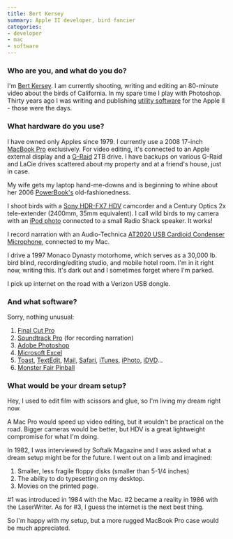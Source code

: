 ```yaml
---
title: Bert Kersey
summary: Apple II developer, bird fancier
categories:
- developer
- mac
- software
---
```


### Who are you, and what do you do?

I'm [Bert Kersey](http://www.barnowlvideo.com/ "Bert and Sharon's barn owl site."). I am currently shooting, writing and editing an 80-minute video about the birds of California. In my spare time I play with Photoshop. Thirty years ago I was writing and publishing [utility software](http://en.wikipedia.org/wiki/Beagle_Bros "The Wikipedia entry for Beagle Bros.") for the Apple II - those were the days.

### What hardware do you use?

I have owned only Apples since 1979. I currently use a 2008 17-inch [MacBook Pro][macbook-pro] exclusively. For video editing, it's connected to an Apple external display and a [G-Raid][g-raid] 2TB drive. I have backups on various G-Raid and LaCie drives scattered about my property and at a friend's house, just in case.

My wife gets my laptop hand-me-downs and is beginning to whine about her 2006 [PowerBook's][powerbook-g4] old-fashionedness.

I shoot birds with a [Sony HDR-FX7 HDV][hdr-fx7] camcorder and a Century Optics 2x tele-extender (2400mm, 35mm equivalent). I call wild birds to my camera with an [iPod photo][ipod-photo] connected to a small Radio Shack speaker. It works!

I record narration with an Audio-Technica [AT2020 USB Cardioid Condenser Microphone][at2020], connected to my Mac.

I drive a 1997 Monaco Dynasty motorhome, which serves as a 30,000 lb. bird blind, recording/editing studio, and mobile hotel room. I'm in it right now, writing this. It's dark out and I sometimes forget where I'm parked.

I pick up internet on the road with a Verizon USB dongle.

### And what software?

Sorry, nothing unusual:

1. [Final Cut Pro][final-cut-pro]
2. [Soundtrack Pro][soundtrack-pro] (for recording narration)
3. [Adobe Photoshop][photoshop]
4. [Microsoft Excel][excel]
5. [Toast][], [TextEdit][], [Mail][], [Safari][], [iTunes][], [iPhoto][], [iDVD][]...
6. [Monster Fair Pinball][monster-fair-pinball]

### What would be your dream setup?

Hey, I used to edit film with scissors and glue, so I'm living my dream right now.

A Mac Pro would speed up video editing, but it wouldn't be practical on the road. Bigger cameras would be better, but HDV is a great lightweight compromise for what I'm doing.

In 1982, I was interviewed by Softalk Magazine and I was asked what a dream setup might be for the future. I went out on a limb and imagined:

1. Smaller, less fragile floppy disks (smaller than 5-1/4 inches)
2. The ability to do typesetting on my desktop.
3. Movies on the printed page.

\#1 was introduced in 1984 with the Mac. #2 became a reality in 1986 with the LaserWriter. As for #3, I guess the internet is the next best thing.

So I'm happy with my setup, but a more rugged MacBook Pro case would be much appreciated.

[at2020]: http://www.audio-technica.com/cms/wired_mics/c75c5918ed57a8d0/index.html "A USB digital microphone."
[g-raid]: http://www.g-technology.com/products/g-raid-duel-drive-storage-system-8-tb "A dual-drive RAID storage system."
[hdr-fx7]: https://www.amazon.com/Sony-HDR-FX7-High-Definition-Handycam-Camcorder/dp/B000IBDWNS "A high definition video camcorder."
[ipod-photo]: https://en.wikipedia.org/wiki/IPod_Photo "An iPod that allowed photo viewing."
[macbook-pro]: https://www.apple.com/macbook-pro/ "A laptop."
[powerbook-g4]: https://en.wikipedia.org/wiki/PowerBook_G4 "A laptop."
[excel]: https://products.office.com/en-us/excel "A spreadsheet application."
[final-cut-pro]: https://en.wikipedia.org/wiki/Final_Cut_Pro "A nonlinear video editor."
[idvd]: https://en.wikipedia.org/wiki/IDVD "Mac software for creating your own DVDs."
[iphoto]: https://en.wikipedia.org/wiki/IPhoto "Photo management software for the Mac."
[itunes]: https://www.apple.com/itunes/ "A jukebox application and online store."
[mail]: https://en.wikipedia.org/wiki/Mail_(application) "The default Mac OS X mail client."
[monster-fair-pinball]: http://www.littlewingpinball.com/contents/en/info/mf/index.html "A pinball game for Mac and Windows."
[photoshop]: https://www.adobe.com/products/photoshop.html "A bitmap image editor."
[safari]: https://www.apple.com/safari/ "A fast web browser."
[soundtrack-pro]: https://en.wikipedia.org/wiki/Soundtrack_Pro "A Mac audio editor tailored for movies."
[textedit]: https://support.apple.com/en-us/HT2523 "A text editor included with Mac OS X."
[toast]: http://www.roxio.com/enu/products/toast/ "Software for creating and burning optical media."
